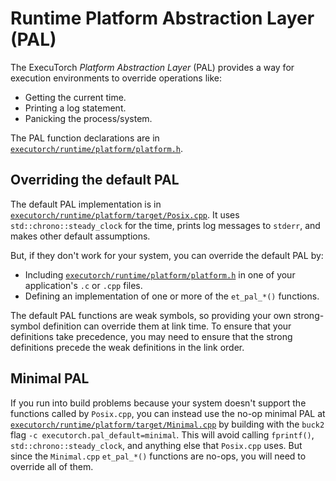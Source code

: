 # Runtime Platform Abstraction Layer (PAL)

The ExecuTorch _Platform Abstraction Layer_ (PAL) provides a way for execution
environments to override operations like:
- Getting the current time.
- Printing a log statement.
- Panicking the process/system.

The PAL function declarations are in
[`executorch/runtime/platform/platform.h`](https://github.com/pytorch/executorch/blob/main/runtime/platform/platform.h).

## Overriding the default PAL

The default PAL implementation is in
[`executorch/runtime/platform/target/Posix.cpp`](https://github.com/pytorch/executorch/blob/main/runtime/platform/target/Posix.cpp).
It uses `std::chrono::steady_clock` for the time, prints log messages to
`stderr`, and makes other default assumptions.

But, if they don't work for your system, you can override the default PAL by:
- Including
  [`executorch/runtime/platform/platform.h`](https://github.com/pytorch/executorch/blob/main/runtime/platform/platform.h)
  in one of your application's `.c` or `.cpp` files.
- Defining an implementation of one or more of the `et_pal_*()` functions.

The default PAL functions are weak symbols, so providing your own strong-symbol
definition can override them at link time. To ensure that your definitions take
precedence, you may need to ensure that the strong definitions precede the weak
definitions in the link order.

## Minimal PAL

If you run into build problems because your system doesn't support the functions
called by `Posix.cpp`, you can instead use the no-op minimal PAL at
[`executorch/runtime/platform/target/Minimal.cpp`](https://github.com/pytorch/executorch/blob/main/runtime/platform/target/Minimal.cpp)
by building with the `buck2` flag `-c executorch.pal_default=minimal`. This will
avoid calling `fprintf()`, `std::chrono::steady_clock`, and anything else that
`Posix.cpp` uses. But since the `Minimal.cpp` `et_pal_*()` functions are no-ops,
you will need to override all of them.
